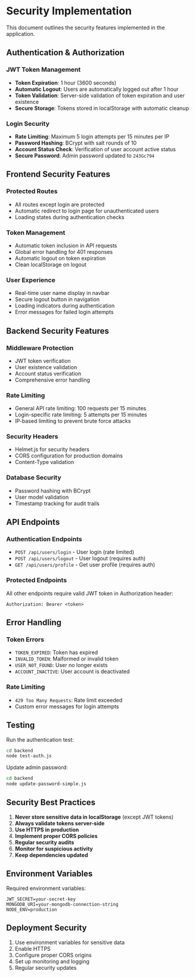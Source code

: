 # Security Implementation

This document outlines the security features implemented in the application.

## Authentication & Authorization

### JWT Token Management
- **Token Expiration**: 1 hour (3600 seconds)
- **Automatic Logout**: Users are automatically logged out after 1 hour
- **Token Validation**: Server-side validation of token expiration and user existence
- **Secure Storage**: Tokens stored in localStorage with automatic cleanup

### Login Security
- **Rate Limiting**: Maximum 5 login attempts per 15 minutes per IP
- **Password Hashing**: BCrypt with salt rounds of 10
- **Account Status Check**: Verification of user account active status
- **Secure Password**: Admin password updated to `243Gc794`

## Frontend Security Features

### Protected Routes
- All routes except login are protected
- Automatic redirect to login page for unauthenticated users
- Loading states during authentication checks

### Token Management
- Automatic token inclusion in API requests
- Global error handling for 401 responses
- Automatic logout on token expiration
- Clean localStorage on logout

### User Experience
- Real-time user name display in navbar
- Secure logout button in navigation
- Loading indicators during authentication
- Error messages for failed login attempts

## Backend Security Features

### Middleware Protection
- JWT token verification
- User existence validation
- Account status verification
- Comprehensive error handling

### Rate Limiting
- General API rate limiting: 100 requests per 15 minutes
- Login-specific rate limiting: 5 attempts per 15 minutes
- IP-based limiting to prevent brute force attacks

### Security Headers
- Helmet.js for security headers
- CORS configuration for production domains
- Content-Type validation

### Database Security
- Password hashing with BCrypt
- User model validation
- Timestamp tracking for audit trails

## API Endpoints

### Authentication Endpoints
- `POST /api/users/login` - User login (rate limited)
- `POST /api/users/logout` - User logout (requires auth)
- `GET /api/users/profile` - Get user profile (requires auth)

### Protected Endpoints
All other endpoints require valid JWT token in Authorization header:
```
Authorization: Bearer <token>
```

## Error Handling

### Token Errors
- `TOKEN_EXPIRED`: Token has expired
- `INVALID_TOKEN`: Malformed or invalid token
- `USER_NOT_FOUND`: User no longer exists
- `ACCOUNT_INACTIVE`: User account is deactivated

### Rate Limiting
- `429 Too Many Requests`: Rate limit exceeded
- Custom error messages for login attempts

## Testing

Run the authentication test:
```bash
cd backend
node test-auth.js
```

Update admin password:
```bash
cd backend
node update-password-simple.js
```

## Security Best Practices

1. **Never store sensitive data in localStorage** (except JWT tokens)
2. **Always validate tokens server-side**
3. **Use HTTPS in production**
4. **Implement proper CORS policies**
5. **Regular security audits**
6. **Monitor for suspicious activity**
7. **Keep dependencies updated**

## Environment Variables

Required environment variables:
```
JWT_SECRET=your-secret-key
MONGODB_URI=your-mongodb-connection-string
NODE_ENV=production
```

## Deployment Security

1. Use environment variables for sensitive data
2. Enable HTTPS
3. Configure proper CORS origins
4. Set up monitoring and logging
5. Regular security updates 